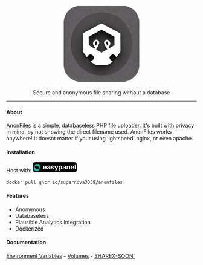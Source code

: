 <p align="center">
  <img width="auto" height="200" src="/favicon.png"><br><br>
  Secure and anonymous file sharing without a database
</p>

--- 
<!-- images should be 116.6666667 by 26.6666667 for BRAND logos -->
#### About

AnonFiles is a simple, databaseless PHP file uploader. It's built with privacy in mind, by not showing the direct filename used. 
    AnonFiles works anywhere! It doesnt matter if your using lightspeed, nginx, or even apache.

#### Installation
Host with: [![Easypanel](https://raw.githubusercontent.com/Supernova3339/Supernova3339/main/easypanel.png)](https://easypanel.io/docs/templates/anonfiles)
```
docker pull ghcr.io/supernova3339/anonfiles
```

#### Features

- Anonymous
- Databaseless
- Plausible Analytics Integration
- Dockerized

#### Documentation
[Environment Variables](env.md) - [Volumes](mounts.md) - [SHAREX-SOON'](#)
